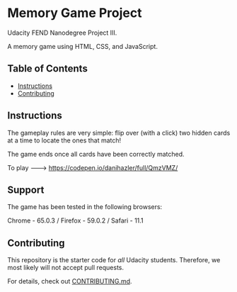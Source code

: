 # Memory Game Project

Udacity FEND Nanodegree Project III.

A memory game using HTML, CSS, and JavaScript.

## Table of Contents

* [Instructions](#instructions)
* [Contributing](#contributing)

## Instructions

The gameplay rules are very simple: flip over (with a click) two hidden cards at a time to locate the ones that match!

The game ends once all cards have been correctly matched.

To play --->  https://codepen.io/danihazler/full/QmzVMZ/

## Support

The game has been tested in the following browsers:

Chrome -  65.0.3 /
Firefox - 59.0.2 /
Safari - 11.1

## Contributing

This repository is the starter code for _all_ Udacity students. Therefore, we most likely will not accept pull requests.

For details, check out [CONTRIBUTING.md](CONTRIBUTING.md).
